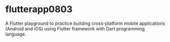 # flutterapp0803

A Flutter playground to practice building cross-platform mobile applications (Android and iOS) using Flutter framework with Dart programming language.

